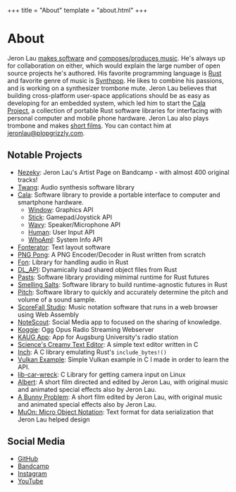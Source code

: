 +++
title = "About"
template = "about.html"
+++

# About
Jeron Lau [makes software](https://github.com/Nezeky) and
[composes/produces music](https://nezeky.bandcamp.com/).  He's always up for
collaboration on either, which would explain the large number of open source
projects he's authored.  His favorite programming language is
[Rust](https://rust-lang.org/) and favorite genre of music is
[Synthpop](https://en.wikipedia.org/wiki/Synth-pop).  He likes to combine his
passions, and is working on a synthesizer trombone mute.  Jeron Lau believes
that building cross-platform user-space applications should be as easy as
developing for an embedded system, which led him to start the
[Cala Project](https://github.com/libcala/), a collection of portable Rust
software libraries for interfacing with personal computer and mobile phone
hardware.  Jeron Lau also plays trombone and makes
[short films](https://www.youtube.com/channel/UCbpi3-bUNmmsJ0djuL38lmA).
You can contact him at
[jeronlau@plopgrizzly.com](mailto:jeronlau@plopgrizzly.com).

## Notable Projects
 - [Nezeky](https://nezeky.bandcamp.com): Jeron Lau's Artist Page on
   Bandcamp - with almost 400 original tracks!
 - [Twang](https://github.com/Nezeky/twang): Audio synthesis software library
 - [Cala](https://github.com/libcala/cala): Software library to provide a
   portable interface to computer and smartphone hardware.
   - [Window](https://github.com/libcala/window): Graphics API
   - [Stick](https://github.com/libcala/stick): Gamepad/Joystick API
   - [Wavy](https://github.com/libcala/wavy): Speaker/Microphone API
   - [Human](https://github.com/libcala/human): User Input API
   - [WhoAmI](https://github.com/libcala/whoami): System Info API
 - [Fonterator](https://github.com/libcala/fonterator): Text layout software
 - [PNG Pong](https://github.com/Nezeky/png_pong): A PNG Encoder/Decoder in Rust
   written from scratch
 - [Fon](https://github.com/Nezeky/fon): Library for handling audio in Rust
 - [DL\_API](https://github.com/Nezeky/dl_api): Dynamically load shared object
   files from Rust
 - [Pasts](https://github.com/Nezeky/pasts): Software library providing mimimal
   runtime for Rust futures
 - [Smelling Salts](https://github.com/Nezeky/smelling_salts): Software library
   to build runtime-agnostic futures in Rust
 - [Pitch](https://github.com/Nezeky/pitch): Software library to quickly and
   accurately determine the pitch and volume of a sound sample.
 - [ScoreFall Studio](https://github.com/scorefall/scorefall-studio): Music
   notation software that runs in a web browser using Web Assembly
 - [NoteScout](https://github.com/Nezeky/NoteScout): Social Media app to focused
   on the sharing of knowledge.
 - [Koggie](https://github.com/KAUGRadio/koggie): Ogg Opus Radio Streaming
   Webserver
 - [KAUG App](https://github.com/KAUGRadio/kaug_radio): App for Augsburg
   University's radio station
 - [Science's Creamy Text Editor](https://github.com/rahscs/sct): A simple text
   editor written in C
 - [Inch](https://github.com/Nezeky/inch): A C library emulating Rust's
   `include_bytes!()`
 - [Vulkan Example](https://github.com/Nezeky/vulkan-example): Simple Vulkan
   example in C I made in order to learn the API.
 - [lib-car-wreck](https://github.com/Nezeky/lib-car-wreck): C Library for
   getting camera input on Linux
 - [Albert](https://youtu.be/hdQV3Wu_bdU): A short film directed and edited by
   Jeron Lau, with original music and animated special effects also by Jeron Lau.
 - [A Bunny Problem](https://youtu.be/I7uMjMWaaSA): A short film edited by Jeron
   Lau, with original music and animated special effects also by Jeron Lau.
 - [MuOn: Micro Object Notation](https://github.com/muon-data/muon): Text format
   for data serialization that Jeron Lau helped design
<!--
 - [Skeu](https://github.com/Nezeky/skeu/releases): A public domain soundfont
-->

## Social Media
 - [GitHub](https://github.com/Nezeky)
 - [Bandcamp](https://www.instagram.com/nezeky/)
 - [Instagram](https://www.instagram.com/nezeky/)
 - [YouTube](https://www.youtube.com/channel/UCbpi3-bUNmmsJ0djuL38lmA)
